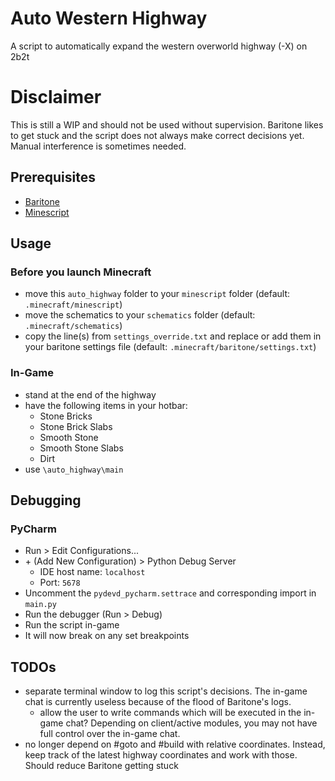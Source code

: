# Auto Western Highway

A script to automatically expand the western overworld highway (-X) on 2b2t

# Disclaimer

This is still a WIP and should not be used without supervision. Baritone likes to get stuck and the script does not always make correct decisions yet. Manual interference is sometimes needed.

## Prerequisites
- [Baritone](https://github.com/cabaletta/baritone)
- [Minescript](https://github.com/maxuser0/minescript)

## Usage

### Before you launch Minecraft

- move this `auto_highway` folder to your `minescript` folder (default: `.minecraft/minescript`)
- move the schematics to your `schematics` folder (default: `.minecraft/schematics`)
- copy the line(s) from `settings_override.txt` and replace or add them in your baritone settings file (default: `.minecraft/baritone/settings.txt`)

### In-Game

- stand at the end of the highway
- have the following items in your hotbar:
  - Stone Bricks
  - Stone Brick Slabs
  - Smooth Stone
  - Smooth Stone Slabs
  - Dirt
- use `\auto_highway\main`

## Debugging

### PyCharm

- Run > Edit Configurations...
- \+ (Add New Configuration) > Python Debug Server
  - IDE host name: `localhost`
  - Port: `5678`
- Uncomment the `pydevd_pycharm.settrace` and corresponding import in `main.py`
- Run the debugger (Run > Debug)
- Run the script in-game
- It will now break on any set breakpoints

## TODOs

- separate terminal window to log this script's decisions. The in-game chat is currently useless because of the flood of Baritone's logs.
  - allow the user to write commands which will be executed in the in-game chat? Depending on client/active modules, you may not have full control over the in-game chat.
- no longer depend on #goto and #build with relative coordinates. Instead, keep track of the latest highway coordinates and work with those. Should reduce Baritone getting stuck